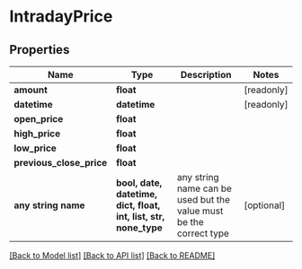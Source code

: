 # IntradayPrice


## Properties
Name | Type | Description | Notes
------------ | ------------- | ------------- | -------------
**amount** | **float** |  | [readonly] 
**datetime** | **datetime** |  | [readonly] 
**open_price** | **float** |  | 
**high_price** | **float** |  | 
**low_price** | **float** |  | 
**previous_close_price** | **float** |  | 
**any string name** | **bool, date, datetime, dict, float, int, list, str, none_type** | any string name can be used but the value must be the correct type | [optional]

[[Back to Model list]](../README.md#documentation-for-models) [[Back to API list]](../README.md#documentation-for-api-endpoints) [[Back to README]](../README.md)


